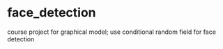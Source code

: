 face_detection
==============

course project for graphical model; use conditional random field for face detection
